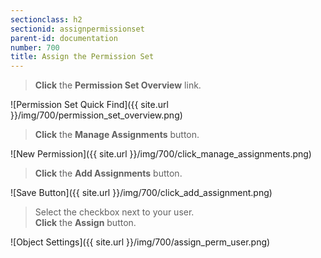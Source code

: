 ```yaml
---
sectionclass: h2
sectionid: assignpermissionset
parent-id: documentation
number: 700
title: Assign the Permission Set
---
```

>**Click** the **Permission Set Overview** link.

![Permission Set Quick Find]({{ site.url }}/img/700/permission_set_overview.png)  

>**Click** the **Manage Assignments** button.

![New Permission]({{ site.url }}/img/700/click_manage_assignments.png)

>**Click** the **Add Assignments** button.

![Save Button]({{ site.url }}/img/700/click_add_assignment.png)

>Select the checkbox next to your user.  
**Click** the **Assign** button.

![Object Settings]({{ site.url }}/img/700/assign_perm_user.png)
